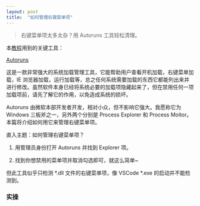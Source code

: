```yaml
---
layout: post
title:  "如何管理右键菜单项"
---
```


> 右键菜单项太多太杂？用 Autoruns 工具轻松清理。

本[教程](https://www.howtogeek.com/school/sysinternals-pro/lesson6/)用到的关键工具：

[Autoruns](https://docs.microsoft.com/en-us/sysinternals/downloads/autoruns)

这是一款非常强大的系统加载管理工具，它能帮助用户查看开机加载，右键菜单加载，IE 浏览器加载，运行加载等，总之任何系统需要加载的东西它都能列出来并进行修改。虽然软件本身已经将系统必要的加载项隐藏起来了，但在禁用任何一项加载项前，请先了解它的作用，以免造成系统的损坏。

Autoruns 由微软本部开发者开发，相对小众，但不影响它强大。我愿称它为 Windows 三板斧之一，另外两个分别是 Process Explorer 和 Process Moitor。本篇将介绍如何用它来管理右键菜单项。

直入主题：如何管理右键菜单项？
1. 用管理员身份打开 Autoruns 并找到 Explorer 项。

2. 找到你想禁用的菜单项并取消勾选即可，就这么简单~

但此工具似乎只检测 *.dll 文件的右键菜单项，像 VSCode *.exe 的启动并不能检测到。

### 实操
